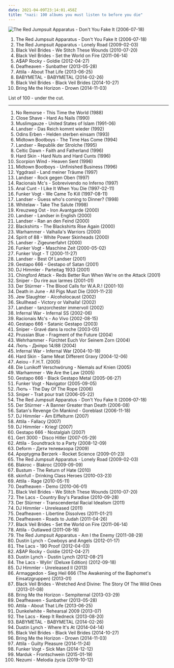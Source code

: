```yaml
---
date: 2021-04-09T23:14:01.458Z
title: "nazi: 100 albums you must listen to before you die"
---
```

![The Red Jumpsuit Apparatus - Don&#39;t You Fake It (2006-07-18)](http://coverartarchive.org/release/76360728-22dd-4c57-86d2-481b4a2e88fc/12966416160-500.jpg "The Red Jumpsuit Apparatus - Don't You Fake It (2006-07-18)")
<ol class="albums">
<li data-cover="http://coverartarchive.org/release/76360728-22dd-4c57-86d2-481b4a2e88fc/12966416160-500.jpg" data-tags="rock, alternative rock, emo, screamo" role="button">The Red Jumpsuit Apparatus - Don't You Fake It (2006-07-18)</li>
<li data-cover="https://img.discogs.com/ECgdKUcUeuBXftXptLCijuH3Ck8=/fit-in/225x225/filters:strip_icc():format(jpeg):mode_rgb():quality(90)/discogs-images/R-2756160-1299611878.jpeg.jpg" data-tags="female fronted metal, female vocalists, hair metal, reggaeton, female vocalist, queercore, goregrind, homocore, brutal death metal, nsbm, a campire and a tent and a flashlight and some matches and a tree and that river and my glasses and a spaceship and a really really big bear but the bear is really really far away, drops wet cement on unsuspecting crippled children, a place for people with that tiny black spot on their brain to go when the darkness leaks out and does what it wills, erotic, brutal deathcore, nazi, crimes against humanity, national socialist black metal, swag, fashioncore, antifa, niggacore, a campfire and a tent and a flashlight and some matches and a tree and that river and my glasses and a spaceship and a really really big bear but the bear is really really far away, music to suck cock to, homoerotic, man in the pickle suit tricked me again, wagnerian arrangements, no pubic hair, music to have anal sex to" role="button">The Red Jumpsuit Apparatus - Lonely Road (2009-02-03)</li>
<li data-cover="http://coverartarchive.org/release/93ec657e-220a-4d21-a4c2-dc1028221ed5/8675348488-500.jpg" data-tags="post-hardcore" role="button">Black Veil Brides - We Stitch These Wounds (2010-07-20)</li>
<li data-cover="http://coverartarchive.org/release/50e98987-a1bd-48d9-9e21-52c69f45071d/1718126861-500.jpg" data-tags="hard rock" role="button">Black Veil Brides - Set the World on Fire (2011-06-14)</li>
<li data-cover="http://coverartarchive.org/release/47db0ca6-078c-4b2c-84e3-462141d540cf/1095434037-500.jpg" data-tags="female fronted metal, hip-hop, hair metal, skinhead, reggaeton, female vocalist, queercore, gold, rac, goregrind, homocore, deathcore, brutal death metal, nsbm, deathgrind, hatecore, crunkcore, brutal deathcore, nazi, crimes against humanity, national socialist black metal, fashioncore, antifa, moshcore, blackcore, nigga, music to suck cock to, homoerotic, music to have anal sex to, asap rocky,  a$ap rocky" role="button">A$AP Rocky - Goldie (2012-04-27)</li>
<li data-cover="http://coverartarchive.org/release/2c6513c0-7b01-4b36-836c-d400e80e8072/25313095145-500.jpg" data-tags="post-black metal, blackgaze" role="button">Deafheaven - Sunbather (2013-05-28)</li>
<li data-cover="http://coverartarchive.org/release/b8f07c08-a405-4cc9-a4cc-9f92e625e5e5/4617270275-500.jpg" data-tags="metalcore, deathcore, female fronted metal, female vocalists, reggaeton, female vocalist, queercore, goregrind, homocore, brutal death metal, nsbm, a campire and a tent and a flashlight and some matches and a tree and that river and my glasses and a spaceship and a really really big bear but the bear is really really far away, drops wet cement on unsuspecting crippled children, a place for people with that tiny black spot on their brain to go when the darkness leaks out and does what it wills, erotic, true metal, true norwegian black metal, true black metal, brutal deathcore, nazi, crimes against humanity, national socialist black metal, swag, fashioncore, antifa, niggacore, gay black metal, a campfire and a tent and a flashlight and some matches and a tree and that river and my glasses and a spaceship and a really really big bear but the bear is really really far away, music to suck cock to, homoerotic, man in the pickle suit tricked me again, wagnerian arrangements, no pubic hair, music to have anal sex to, gaygrind, proud to be gay" role="button">Attila - About That Life (2013-06-25)</li>
<li data-cover="http://coverartarchive.org/release/e5c0f2cc-692c-46e2-af7d-4404c95e1550/6434003625-500.jpg" data-tags="metal, j-pop, kawaii metal" role="button">BABYMETAL - BABYMETAL (2014-02-26)</li>
<li data-cover="http://coverartarchive.org/release/479a71e8-54e5-4d6b-a728-c16790088282/9929378348-500.jpg" data-tags="post-hardcore" role="button">Black Veil Brides - Black Veil Brides (2014-10-27)</li>
<li data-cover="http://coverartarchive.org/release/304c9ca2-90a7-46ec-98d3-36ce28714ec2/8655187028-500.jpg" data-tags="true norwegian black metal, female fronted metal, female vocalists, reggaeton, female vocalist, queercore, post-hardcore, goregrind, homocore, brutal death metal, nsbm, a campire and a tent and a flashlight and some matches and a tree and that river and my glasses and a spaceship and a really really big bear but the bear is really really far away, drops wet cement on unsuspecting crippled children, a place for people with that tiny black spot on their brain to go when the darkness leaks out and does what it wills, erotic, true metal, true black metal, brutal deathcore, nazi, crimes against humanity, national socialist black metal, swag, fashioncore, antifa, niggacore, gay black metal, a campfire and a tent and a flashlight and some matches and a tree and that river and my glasses and a spaceship and a really really big bear but the bear is really really far away, music to suck cock to, homoerotic, man in the pickle suit tricked me again, wagnerian arrangements, no pubic hair, music to have anal sex to, gaygrind, proud to be gay" role="button">Bring Me the Horizon - Drown (2014-11-03)</li>
</ol>
List of 100 - under the cut.
<!-- more -->

_________________

<ol class="albums">
<li data-cover="https://img.discogs.com/FO1suXIUx2_mrDxsWntFEqKgU0I=/fit-in/600x600/filters:strip_icc():format(jpeg):mode_rgb():quality(90)/discogs-images/R-1994380-1536934443-5526.jpeg.jpg" data-tags="rac" role="button">
No Remorse - This Time the World (1988)
</li>
<li data-cover="https://img.discogs.com/bAR6sOsGkLJ4WDnGLQ7px52XPFk=/fit-in/282x298/filters:strip_icc():format(jpeg):mode_rgb():quality(90)/discogs-images/R-1281711-1282078781.jpeg.jpg" data-tags="oi, nazi" role="button">
Close Shave - Hard As Nails (1990)
</li>
<li data-cover="http://coverartarchive.org/release/7866ea82-45f0-4b48-85ab-9f9fa87d63b1/10157901315-500.jpg" data-tags="racist, antisemite, dhimmi" role="button">
Muslimgauze - United States of Islam (1991-06)
</li>
<li data-cover="http://coverartarchive.org/release/2ca2dc6c-c737-47fd-ad61-e2d89fdbfc9f/23596458969-500.jpg" data-tags="rac, better than akiko shikata, germany, volvofh12" role="button">
Landser - Das Reich kommt wieder (1992)
</li>
<li data-cover="https://img.discogs.com/6VMUk8qUlbzOwD-8XA8hMA43Tzg=/fit-in/350x350/filters:strip_icc():format(jpeg):mode_rgb():quality(90)/discogs-images/R-3867665-1347459199-4032.jpeg.jpg" data-tags="rock, 90s, germany, skinhead, deutschrock, german, deutschland, pagan, rac, 1990s, wpww, heathen, oi, viking rock, nazi, racist, ns, rock against communism, white music for white people, hitler, aryan, anti-communism, rechtsrock, white power, national socialist, wp, adolf hitler, anti-semitic, antisemite, sieg heil, white pride, anti-communist, white power rock, white pride world wide, national socialism, aryan pride, heil hitler, german rac, anti jewish, anti-jewish, anti semitic, anti communism, run when you hear this you halfbreed filth, sieg heil hakenkreuz, anti communist, aryan power, fuck equality, racism in music rules, real oi is rac, hitler was right" role="button">
Odins Erben - Helden sterben einsam (1993)
</li>
<li data-cover="https://img.discogs.com/ANpNT1WbCx1GjfLKmfp51PKSMHI=/fit-in/489x500/filters:strip_icc():format(jpeg):mode_rgb():quality(90)/discogs-images/R-2687832-1296594989.jpeg.jpg" data-tags="rock, punk, usa, 90s, american, skinhead, punk rock, rac, 1990s, hatepunk, wpww, america, oi, street rock, nazi, racist, ns, rock against communism, american rock, white music for white people, hitler, aryan, anti-communism, white power, national socialist, wp, skinhead rock, adolf hitler, anti-semitic, antisemite, sieg heil, white pride, wp rock, nazi punk, anti-communist, oi rac, white power rock, white pride world wide, vinland, national socialism, aryan pride, heil hitler, anti jewish, anti-jewish, anti semitic, anti communism, run when you hear this you halfbreed filth, sieg heil hakenkreuz, hammerskins, anti communist, american rac, aryan power, fuck equality, hammerskin nation, racism in music rules, real oi is rac, hitler was right" role="button">
Midtown Bootboys - The Time Has Come (1994)
</li>
<li data-cover="http://coverartarchive.org/release/52fe2cfb-a125-48a9-bc5a-b785274af687/23596498511-500.jpg" data-tags="rac" role="button">
Landser - Republik der Strolche (1995)
</li>
<li data-cover="https://img.discogs.com/tOOk0Jh6vt-MBYtKH9b498MpBs0=/fit-in/600x600/filters:strip_icc():format(jpeg):mode_rgb():quality(90)/discogs-images/R-2222444-1270734693.jpeg.jpg" data-tags="anti-communist" role="button">
Celtic Dawn - Faith and Fatherland (1996)
</li>
<li data-cover="http://coverartarchive.org/release/60f58011-5704-4aa8-acb3-5ed974d7e615/7420577031-500.jpg" data-tags="nazi" role="button">
Hard Skin - Hard Nuts and Hard Cunts (1996)
</li>
<li data-cover="http://coverartarchive.org/release/78835764-5e63-4dc1-993a-a864c1ea57b8/16083964350-500.jpg" data-tags="neofolk, experimental" role="button">
Scorpion Wind - Heaven Sent (1996)
</li>
<li data-cover="http://coverartarchive.org/release/5dd601a1-c415-4077-8719-dcf499ce231e/15096332649-500.jpg" data-tags="anti-communist" role="button">
Midtown Bootboys - Unfinished Business (1996)
</li>
<li data-cover="http://coverartarchive.org/release/bcc716de-bfff-4438-8536-de123f8f795d/15097799234-500.jpg" data-tags="nazi" role="button">
Yggdrasil - Land meiner Träume (1997)
</li>
<li data-cover="http://coverartarchive.org/release/8927d4e8-2d6d-44e6-a3cc-a60a57cf398a/23596507955-500.jpg" data-tags="rac" role="button">
Landser - Rock gegen Oben (1997)
</li>
<li data-cover="http://coverartarchive.org/release/fbabea02-d690-4bfb-8c42-a9e56260e859/5969567907-500.jpg" data-tags="rap" role="button">
Racionais Mc's - Sobrevivendo no Inferno (1997)
</li>
<li data-cover="http://coverartarchive.org/release/c9447f29-9b61-4987-9d48-7e03c1e34d27/24961175205-500.jpg" data-tags="grindcore" role="button">
Anal Cunt - I Like It When You Die (1997-02-11)
</li>
<li data-cover="http://coverartarchive.org/release/4f3216f3-b537-4901-9493-d10b229bbe49/15586456660-500.jpg" data-tags="metropolis" role="button">
Funker Vogt - We Came To Kill (1997-08-11)
</li>
<li data-cover="http://coverartarchive.org/release/4b985536-684f-4c60-92be-338d722cbbf6/26140981665-500.jpg" data-tags="rock, punk, 90s, germany, deutsch, skinhead, punk rock, german, deutschland, street punk, rac, nationalist, wpww, oi, street rock, nazi, racist, ns, impossible for liberals to deal with, working class, rock against communism, white music for white people, rechtsrock, white power, national socialist, wp, skinhead rock, luni, white pride, nazi punk, white power rock, white pride world wide, heil hitler, german rac, rock gegen zog, doitsch, nationale rockmusik, nationalsozialismus, run when you hear this you halfbreed filth, sieg heil hakenkreuz, punks not red, fuck equality, racism in music rules, reich n roll, real oi is rac, hitler was right" role="button">
Landser - Guess who's coming to Dinner? (1998)
</li>
<li data-cover="https://img.discogs.com/No34-PdGGQlsvs80DCqiisZncFg=/fit-in/600x600/filters:strip_icc():format(jpeg):mode_rgb():quality(90)/discogs-images/R-3223938-1368351691-7267.jpeg.jpg" data-tags="rac" role="button">
Whitelaw - Take The Salute (1998)
</li>
<li data-cover="https://img.discogs.com/VADWMHKKqYt6FKHoEerC8AaiiR8=/fit-in/588x574/filters:strip_icc():format(jpeg):mode_rgb():quality(90)/discogs-images/R-306530-1337115294-4875.jpeg.jpg" data-tags="martial industrial, industrial, martial" role="button">
Kreuzweg Ost - Iron Avantgarde (2000)
</li>
<li data-cover="https://img.discogs.com/_ufZi2o6NlIpWFqLSAcywPuQwhE=/fit-in/600x450/filters:strip_icc():format(jpeg):mode_rgb():quality(90)/discogs-images/R-10551781-1499747922-4124.jpeg.jpg" data-tags="german, rac, rechtsrock" role="button">
Landser - Landser in English (2000)
</li>
<li data-cover="http://coverartarchive.org/release/c8832a58-6acf-458f-ad48-d6e75d8e43be/11559112120-500.jpg" data-tags="rac" role="button">
Landser - Ran an den Feind (2000)
</li>
<li data-cover="https://img.discogs.com/bhz-VSDCGemYwDgWAlLs_QVben8=/fit-in/600x595/filters:strip_icc():format(jpeg):mode_rgb():quality(90)/discogs-images/R-3557142-1369864610-9649.jpeg.jpg" data-tags="england, rac, anti-communist" role="button">
Blackshirts - The Blackshirts Rise Again (2000)
</li>
<li data-cover="https://img.discogs.com/7fLvSeBtWVhwz07_UKJ4e8YQ8vY=/fit-in/600x590/filters:strip_icc():format(jpeg):mode_rgb():quality(90)/discogs-images/R-3948032-1476450394-4329.jpeg.jpg" data-tags="oi" role="button">
Warhammer - Valhalla's Warriors (2000)
</li>
<li data-cover="https://img.discogs.com/ilurPbl_C6qUiE19lNb-skCjzSA=/fit-in/200x201/filters:strip_icc():format(jpeg):mode_rgb():quality(90)/discogs-images/R-4320289-1361649697-1689.jpeg.jpg" data-tags="skinhead, rac, nazi, anti-islam, white power" role="button">
Spirit of 88 - White Power Skinheads (2000)
</li>
<li data-cover="https://img.discogs.com/X8jKiR3F3zJnVoYriLfJa2iqkXE=/fit-in/600x582/filters:strip_icc():format(jpeg):mode_rgb():quality(90)/discogs-images/R-6999522-1431363747-2181.jpeg.jpg" data-tags="rock, punk, 90s, germany, deutsch, skinhead, punk rock, german, deutschland, street punk, rac, nationalist, wpww, street rock, nazi, racist, impossible for liberals to deal with, working class, rock against communism, white music for white people, rechtsrock, white power, national socialist, skinhead rock, luni, white pride, nazi punk, white power rock, white pride world wide, heil hitler, german rac, rock gegen zog, doitsch, nationale rockmusik, nationalsozialismus, run when you hear this you halfbreed filth, sieg heil hakenkreuz, punks not red, fuck equality, racism in music rules, reich n roll, real oi is rac, hitler was right" role="button">
Landser - Zigeunerfahrt (2000)
</li>
<li data-cover="http://coverartarchive.org/release/e6c4671b-0fdc-3037-8cf4-a235a2962cb4/17408643804-500.jpg" data-tags="industrial, ebm, aggrotech, techno" role="button">
Funker Vogt - Maschine Zeit (2000-05-02)
</li>
<li data-cover="http://coverartarchive.org/release/771de026-fc99-33b3-b40d-70bdb18d2258/17412881570-500.jpg" data-tags="metropolis" role="button">
Funker Vogt - T (2000-11-27)
</li>
<li data-cover="https://img.discogs.com/yb4l8Ya5AMDS-ge9SWcMZ1N2KRE=/fit-in/600x600/filters:strip_icc():format(jpeg):mode_rgb():quality(90)/discogs-images/R-2049025-1298940811.jpeg.jpg" data-tags="rac" role="button">
Landser - Best Of Landser (2001)
</li>
<li data-cover="https://img.discogs.com/kjveZ3TS7ZHRtwv5Cni6X4aY8Ro=/fit-in/512x784/filters:strip_icc():format(jpeg):mode_rgb():quality(90)/discogs-images/R-680604-1616524019-1753.jpeg.jpg" data-tags="nazi" role="button">
Gestapo 666 - Gestapo of Satan (2001)
</li>
<li data-cover="https://via.placeholder.com/450" data-tags="ns techno" role="button">
DJ Himmler - Parteitag 1933 (2001)
</li>
<li data-cover="https://img.discogs.com/bhzMeNZFPGhpjWn8Se_wM-fKc7k=/fit-in/600x596/filters:strip_icc():format(jpeg):mode_rgb():quality(90)/discogs-images/R-3274746-1368575414-5270.jpeg.jpg" data-tags="rock, british, uk, 90s, england, skinhead, english, street punk, rac, nationalist, wpww, britain, oi, street rock, nazi, patriot, racist, ns, rock against communism, white music for white people, white power, national socialist, wp, skinhead rock, white pride, nazi punk, anti-communist, white power rock, white pride world wide, rock gegen zog, c18, fuck the reds, run when you hear this you halfbreed filth, blood and honour, fuck equality, racism in music rules, real oi is rac, hitler was right" role="button">
Chingford Attack - Reds Better Run When We're on the Attack (2001)
</li>
<li data-cover="http://coverartarchive.org/release/0100a66f-b055-4a2f-ad80-365b71b0fb0a/5352937007-500.jpg" data-tags="rap" role="button">
Sniper - Du rire aux larmes (2001-01)
</li>
<li data-cover="http://coverartarchive.org/release/e79204ae-1f3d-4699-8929-962371f1746c/5327285214-500.jpg" data-tags="nsbm" role="button">
Der Stürmer - The Blood Calls for W.A.R.! (2001-10)
</li>
<li data-cover="http://coverartarchive.org/release/21fc81a5-dd05-459c-b528-f25a1044d395/16084072468-500.jpg" data-tags="noise, experimental" role="button">
Death in June - All Pigs Must Die (2001-11-23)
</li>
<li data-cover="https://img.discogs.com/8k2luoTLzU67axrUF7VDaUSZCvg=/fit-in/600x603/filters:strip_icc():format(jpeg):mode_rgb():quality(90)/discogs-images/R-5270460-1482314550-5872.jpeg.jpg" data-tags="anti-communist" role="button">
Jew Slaughter - Alcoholocaust (2002)
</li>
<li data-cover="https://img.discogs.com/PUeY7L6LQuuZlpHl75oYrQ46BMo=/fit-in/600x599/filters:strip_icc():format(jpeg):mode_rgb():quality(90)/discogs-images/R-442573-1389441720-8054.jpeg.jpg" data-tags="rac" role="button">
Skullhead - Victory or Valhalla! (2002)
</li>
<li data-cover="http://coverartarchive.org/release/04968156-441e-4fe8-8add-9a5b405f5a4d/23596539876-500.jpg" data-tags="german, rac, rechtsrock" role="button">
Landser - tanzorchester immervoll (2002)
</li>
<li data-cover="https://img.discogs.com/JyhHvNAunkV9PiBClx5WKVQ0g8M=/fit-in/390x390/filters:strip_icc():format(jpeg):mode_rgb():quality(90)/discogs-images/R-1433246-1219319140.jpeg.jpg" data-tags="black metal" role="button">
Infernal War - Infernal SS (2002-06)
</li>
<li data-cover="http://coverartarchive.org/release/ea07ac89-73d1-40ab-b040-11e2888a8cc2/5922553329-500.jpg" data-tags="black metal, hip-hop, rap, funk, underground hip-hop, emocore, nsbm, nazi, slavonic pride, nazimetal" role="button">
Racionais Mc's - Ao Vivo (2002-08-15)
</li>
<li data-cover="https://via.placeholder.com/450" data-tags="ss" role="button">
Gestapo 666 - Satanic Gestapo (2003)
</li>
<li data-cover="http://coverartarchive.org/release/c2d9a68b-f5a2-4266-8099-4e3f02f0c291/2497840835-500.jpg" data-tags="rap, sniper" role="button">
Sniper - Gravé dans la roche (2003-05)
</li>
<li data-cover="https://img.discogs.com/AdLN7Rlllr02NimfSQ-2-G_i0cE=/fit-in/596x600/filters:strip_icc():format(jpeg):mode_rgb():quality(90)/discogs-images/R-2607454-1415276267-2847.jpeg.jpg" data-tags="pedobear does approve, pedocore" role="button">
Prussian Blue - Fragment of the Future (2004)
</li>
<li data-cover="http://coverartarchive.org/release/2a9f24bf-7b4c-4818-afd1-e33f9a534c1c/11429642759-500.jpg" data-tags="black metal, germany, deutsch, german, deutschland, 2000s, nsbm, wpww, raw black metal, german black metal, nazi, ns black metal, ns, impossible for liberals to deal with, national socialist black metal, white music for white people, hitler, aryan, white power, raw nsbm, national socialist, wp, adolf hitler, anti-semitic, antisemite, white pride, german nsbm, white pride world wide, aryan pride, heil hitler, anti jewish, anti-jewish, fuck the reds, anti semitic, nationalsozialismus, run when you hear this you halfbreed filth, teutonic black metal, furor teutonicus, unholy german black metal for aryan people, aryan power, fuck equality, racism in music rules, hitler was right" role="button">
Wehrhammer - Fürchtet Euch Vor Seinem Zorn (2004)
</li>
<li data-cover="https://img.discogs.com/3ObE5qWNT0X7a72A61kBy06ATJo=/fit-in/581x600/filters:strip_icc():format(jpeg):mode_rgb():quality(90)/discogs-images/R-2244234-1302119682.jpeg.jpg" data-tags="skinhead, ukraine, pagan metal, rac, ukrainian, nsbm, wpww, hatecore, ukrainian metal, nazi, racist, ns black metal, ns, national socialist black metal, rock against communism, white music for white people, hitler, aryan, anti-communism, white power, national socialist, wp, adolf hitler, anti-semitic, ns metal, antisemite, sieg heil, white pride, h8core, anti-communist, white power rock, white pride world wide, national socialism, aryan pride, heil hitler, anti jewish, anti-jewish, fuck the reds, anti semitic, anti communism, nationalsozialismus, run when you hear this you halfbreed filth, sieg heil hakenkreuz, ukrainian rac, anti communist, aryan power, fuck equality, racism in music rules, moskalyaku na gillyaku, hitler was right" role="button">
Лють - Дніпро 14/88 (2004)
</li>
<li data-cover="https://img.discogs.com/xJW-cSnTGBWkCUMrVNnQrpS2eOs=/fit-in/560x558/filters:strip_icc():format(jpeg):mode_rgb():quality(90)/discogs-images/R-582619-1345192333-4126.jpeg.jpg" data-tags="black metal, black death metal, war metal, polish, polska, 2000s, poland, nsbm, wpww, nazi, racist, ns black metal, ns, polish black metal, national socialist black metal, white music for white people, hitler, aryan, anti-communism, white power, national socialist, wp, war black metal, adolf hitler, anti-semitic, antisemite, sieg heil, white pride, anti-communist, white pride world wide, national socialism, polish nsbm, aryan pride, heil hitler, militant black metal, anti jewish, anti-jewish, czarne legiony immortal commando waffen ss, anti semitic, anti communism, nationalsozialismus, run when you hear this you halfbreed filth, sieg heil hakenkreuz, anti communist, aryan power, fuck equality, racism in music rules, hitler was right" role="button">
Infernal War - Infernal War (2004-10-18)
</li>
<li data-cover="http://coverartarchive.org/release/7f05c9ce-7def-401e-acd6-ab68889c7fc3/7428520153-500.jpg" data-tags="oi, nazi" role="button">
Hard Skin - Same Meat Different Gravy (2004-12-06)
</li>
<li data-cover="https://img.discogs.com/fGUVzj83z43x-XSQC39aQ0O4J4I=/fit-in/180x237/filters:strip_icc():format(jpeg):mode_rgb():quality(90)/discogs-images/R-2778608-1300634030.jpeg.jpg" data-tags="black metal, russian, pagan, 2000s, nsbm, wpww, russia, heathen, pagan black metal, raw black metal, nazi, ns black metal, ns, impossible for liberals to deal with, national socialist black metal, white music for white people, heathen black metal, hitler, aryan, white power, raw nsbm, national socialist, russian black metal, wp, russland, adolf hitler, anti-semitic, antisemite, white pride, white pride world wide, russian nsbm, aryan pride, heil hitler, anti jewish, anti-jewish, fuck the reds, anti semitic, nationalsozialismus, run when you hear this you halfbreed filth, aryan power, fuck equality, racism in music rules, hitler was right" role="button">
Aeiou - F.H.T. (2005)
</li>
<li data-cover="http://coverartarchive.org/release/2dfa4644-9f97-4904-9ea5-7ff5e6c5080d/23596413417-500.jpg" data-tags="rac, nazi" role="button">
Die Lunikoff Verschwörung - Niemals auf Knien (2005)
</li>
<li data-cover="http://coverartarchive.org/release/b94f160a-ac99-44a8-abd5-dff9ad77963b/18811270038-500.jpg" data-tags="rock, british, 90s, england, skinhead, english, rac, 1990s, wpww, britain, oi, nazi, racist, ns, rock against communism, white music for white people, hitler, aryan, anti-communism, white power, national socialist, wp, skinhead rock, adolf hitler, anti-semitic, antisemite, sieg heil, white pride, anti-communist, white power rock, white pride world wide, national socialism, aryan pride, heil hitler, combat 18, british rac, c18, anti jewish, anti-jewish, anti semitic, anti communism, run when you hear this you halfbreed filth, sieg heil hakenkreuz, blood and honour, anti communist, aryan power, fuck equality, racism in music rules, real oi is rac, hitler was right, steet rock" role="button">
Warhammer - We Are the Law (2005)
</li>
<li data-cover="https://img.discogs.com/1oSndP_Pwm3Xo0eqVUnBWOCYg4w=/fit-in/600x425/filters:strip_icc():format(jpeg):mode_rgb():quality(90)/discogs-images/R-680611-1384521889-1044.jpeg.jpg" data-tags="ss, nazi" role="button">
Gestapo 666 - Black Gestapo Metal (2005-06-27)
</li>
<li data-cover="http://coverartarchive.org/release/3c6bc54b-0654-4593-bf15-64293d4a97b9/17611920818-500.jpg" data-tags="industrial, metropolis" role="button">
Funker Vogt - Navigator (2005-09-05)
</li>
<li data-cover="https://img.discogs.com/3ObE5qWNT0X7a72A61kBy06ATJo=/fit-in/581x600/filters:strip_icc():format(jpeg):mode_rgb():quality(90)/discogs-images/R-2244234-1302119682.jpeg.jpg" data-tags="black metal, skinhead, ukraine, pagan metal, rac, ukrainian, nsbm, wpww, hatecore, ukrainian metal, nazi, racist, ns black metal, ns, national socialist black metal, rock against communism, white music for white people, hitler, aryan, anti-communism, white power, national socialist, wp, adolf hitler, anti-semitic, ns metal, antisemite, sieg heil, white pride, h8core, anti-communist, white power rock, white pride world wide, national socialism, aryan pride, heil hitler, anti jewish, anti-jewish, fuck the reds, anti semitic, anti communism, nationalsozialismus, run when you hear this you halfbreed filth, sieg heil hakenkreuz, ukrainian rac, anti communist, aryan power, fuck equality, racism in music rules, moskalyaku na gillyaku, hitler was right" role="button">
Лють - The Day Of The Rope (2006)
</li>
<li data-cover="https://img.discogs.com/NhGtohaJOMJyLIZRmDGnJCrdrvY=/fit-in/600x600/filters:strip_icc():format(jpeg):mode_rgb():quality(90)/discogs-images/R-10314909-1495184768-3536.jpeg.jpg" data-tags="hip hop, nazi, racist, not music, racism in music sucks" role="button">
Sniper - Trait pour trait (2006-05-22)
</li>
<li data-cover="http://coverartarchive.org/release/76360728-22dd-4c57-86d2-481b4a2e88fc/12966416160-500.jpg" data-tags="rock, alternative rock, emo, screamo" role="button">
The Red Jumpsuit Apparatus - Don't You Fake It (2006-07-18)
</li>
<li data-cover="https://img.discogs.com/8FpU6Unpcf7Iy4UX_8bfdogAdBw=/fit-in/325x325/filters:strip_icc():format(jpeg):mode_rgb():quality(90)/discogs-images/R-1044015-1187498923.jpeg.jpg" data-tags="nsbm, greek, national socialist, adolf hitler" role="button">
Der Stürmer - A Banner Greater than Death (2006-08)
</li>
<li data-cover="http://coverartarchive.org/release/46edb422-8289-40a9-97ac-f3fa5697f935/5314972607-500.jpg" data-tags="goregrind" role="button">
Satan's Revenge On Mankind - Goreblast (2006-11-18)
</li>
<li data-cover="https://img.discogs.com/fjmjBKFOKD6JkEZht7jmANk2fgc=/fit-in/600x599/filters:strip_icc():format(jpeg):mode_rgb():quality(90)/discogs-images/R-6288209-1415646445-9576.jpeg.jpg" data-tags="electronic, electro, techno, wpww, nazi, racist, ns, white music for white people, hitler, aryan, anti-communism, white power, nazi techno, national socialist, wp, adolf hitler, anti-semitic, antisemite, sieg heil, juden raus house, white pride, anti-communist, white pride world wide, national socialism, aryan pride, heil hitler, anti jewish, anti-jewish, fuck the reds, ns techno, wartrance, anti semitic, anti communism, run when you hear this you halfbreed filth, sieg heil hakenkreuz, ns trance, anti communist, aryan power, ns electro, fuck equality, racism in music rules, hitler approves, hitler was right" role="button">
DJ Himmler - Am Eiffelturm (2007)
</li>
<li data-cover="http://coverartarchive.org/release/81e0bd2c-c61b-4c9a-8f8a-21916911e1e6/8852178381-500.jpg" data-tags="deathcore" role="button">
Attila - Fallacy (2007)
</li>
<li data-cover="https://via.placeholder.com/450" data-tags="ns techno" role="button">
DJ Himmler - Krieg! (2007)
</li>
<li data-cover="http://coverartarchive.org/release/b87ce15d-137f-4bd8-b3bb-bdf45cd20c39/13390106246-500.jpg" data-tags="ss" role="button">
Gestapo 666 - Nostalgiah (2007)
</li>
<li data-cover="https://img.discogs.com/yK-xUoV5k7DoAfAt0I5Ab8rq6b8=/fit-in/500x500/filters:strip_icc():format(jpeg):mode_rgb():quality(90)/discogs-images/R-1094249-1191597256.jpeg.jpg" data-tags="adolf hitler, better than akiko shikata" role="button">
Gert 3000 - Disco Hitler (2007-05-29)
</li>
<li data-cover="https://img.discogs.com/sgW-XBkpzA_WTkJs1bknF_mp3Lo=/fit-in/600x604/filters:strip_icc():format(jpeg):mode_rgb():quality(90)/discogs-images/R-3638538-1488792123-3648.jpeg.jpg" data-tags="deathcore" role="button">
Attila - Soundtrack to a Party (2008-12-09)
</li>
<li data-cover="http://coverartarchive.org/release/d7e411b1-ab96-4384-9a39-98d9f9e53825/1130172133-500.jpg" data-tags="emo, russian pop, not industrial, nazi, national socialist black metal, not gothic, gothic kircore, post-kircore, copro" role="button">
Deform - Дети телевизора (2009)
</li>
<li data-cover="http://coverartarchive.org/release/37592a76-6878-331b-a8c8-5d3bcad37b6e/15565825641-500.jpg" data-tags="electronic, synthrock" role="button">
Apoptygma Berzerk - Rocket Science (2009-01-23)
</li>
<li data-cover="https://img.discogs.com/ECgdKUcUeuBXftXptLCijuH3Ck8=/fit-in/225x225/filters:strip_icc():format(jpeg):mode_rgb():quality(90)/discogs-images/R-2756160-1299611878.jpeg.jpg" data-tags="female fronted metal, female vocalists, hair metal, reggaeton, female vocalist, queercore, goregrind, homocore, brutal death metal, nsbm, a campire and a tent and a flashlight and some matches and a tree and that river and my glasses and a spaceship and a really really big bear but the bear is really really far away, drops wet cement on unsuspecting crippled children, a place for people with that tiny black spot on their brain to go when the darkness leaks out and does what it wills, erotic, brutal deathcore, nazi, crimes against humanity, national socialist black metal, swag, fashioncore, antifa, niggacore, a campfire and a tent and a flashlight and some matches and a tree and that river and my glasses and a spaceship and a really really big bear but the bear is really really far away, music to suck cock to, homoerotic, man in the pickle suit tricked me again, wagnerian arrangements, no pubic hair, music to have anal sex to" role="button">
The Red Jumpsuit Apparatus - Lonely Road (2009-02-03)
</li>
<li data-cover="https://img.discogs.com/qQ1UQdAV28xCiHPkB5Y1igZ3c5Q=/fit-in/400x400/filters:strip_icc():format(jpeg):mode_rgb():quality(90)/discogs-images/R-2065445-1261940125.jpeg.jpg" data-tags="hip-hop, rap, rock hop, rock" role="button">
Blakroc - Blakroc (2009-09-09)
</li>
<li data-cover="https://img.discogs.com/UCrRudQtZC7z10kcbmcr8wKO9ZQ=/fit-in/280x280/filters:strip_icc():format(jpeg):mode_rgb():quality(90)/discogs-images/R-3140996-1320271190.jpeg.jpg" data-tags="black metal, war metal, polish, polska, 2000s, poland, nsbm, wpww, raw black metal, nazi, racist, ns black metal, ns, polish black metal, national socialist black metal, polski, underground black metal, white music for white people, hitler, aryan, anti-communism, white power, national socialist, wp, war black metal, adolf hitler, anti-semitic, antisemite, sieg heil, white pride, anti-communist, white pride world wide, national socialism, polish nsbm, aryan pride, heil hitler, militant black metal, anti jewish, anti-jewish, czarne legiony immortal commando waffen ss, anti semitic, anti communism, nationalsozialismus, run when you hear this you halfbreed filth, polski nsbm, sieg heil hakenkreuz, anti communist, aryan power, fuck equality, racism in music rules, hitler was right, silesian wolves" role="button">
Bustum - The Return of Hate (2010)
</li>
<li data-cover="https://img.discogs.com/_ZtjXTcYlJEFie0fcCN4wNW6GpQ=/fit-in/600x598/filters:strip_icc():format(jpeg):mode_rgb():quality(90)/discogs-images/R-3096884-1380706666-4223.jpeg.jpg" data-tags="nazi" role="button">
skinfull - Drinking Class Heroes (2010-03-23)
</li>
<li data-cover="http://coverartarchive.org/release/e3ace496-94e1-4f0e-995c-4adbc081aa61/8461532098-500.jpg" data-tags="deathcore" role="button">
Attila - Rage (2010-05-11)
</li>
<li data-cover="http://coverartarchive.org/release/df822457-1a3f-4806-86fe-143d3ce09f65/7983414746-500.jpg" data-tags="post-black metal, female fronted metal, hair metal, skinhead, reggaeton, female vocalist, queercore, rac, goregrind, homocore, deathcore, brutal death metal, nsbm, deathgrind, crunkcore, brutal deathcore, national socialist black metal, fashioncore, antifa, moshcore, music to suck cock to, homoerotic, music to have anal sex to, crimes against humanity" role="button">
Deafheaven - Demo (2010-06-01)
</li>
<li data-cover="http://coverartarchive.org/release/93ec657e-220a-4d21-a4c2-dc1028221ed5/8675348488-500.jpg" data-tags="post-hardcore" role="button">
Black Veil Brides - We Stitch These Wounds (2010-07-20)
</li>
<li data-cover="http://coverartarchive.org/release/1e2c8f64-ab25-42c8-832c-1dd87a0d80e3/9382429084-500.jpg" data-tags="the lacs" role="button">
The Lacs - Country Boy's Paradise (2010-09-28)
</li>
<li data-cover="http://coverartarchive.org/release/5f195ad7-676a-4e8b-8bec-fc003765b5a9/28037703419-500.jpg" data-tags="greek, greece, nsbm" role="button">
Der Stürmer - Transcendental Racial Idealism (2011)
</li>
<li data-cover="https://img.discogs.com/08vAsM_UNVE1-PmFejVtafyr7hg=/fit-in/600x600/filters:strip_icc():format(jpeg):mode_rgb():quality(90)/discogs-images/R-6288241-1415647108-7326.jpeg.jpg" data-tags="electronic, electro, techno, wpww, nazi, racist, ns, white music for white people, hitler, aryan, anti-communism, white power, nazi techno, national socialist, wp, adolf hitler, anti-semitic, antisemite, sieg heil, juden raus house, white pride, anti-communist, white pride world wide, national socialism, aryan pride, heil hitler, anti jewish, anti-jewish, fuck the reds, ns techno, wartrance, anti semitic, anti communism, run when you hear this you halfbreed filth, sieg heil hakenkreuz, ns trance, anti communist, aryan power, ns electro, fuck equality, racism in music rules, hitler approves, hitler was right" role="button">
DJ Himmler - Unreleased (2011)
</li>
<li data-cover="http://coverartarchive.org/release/baab743e-172b-4eb3-9b42-0dc71d06128a/26275550507-500.jpg" data-tags="female fronted metal, hair metal, skinhead, reggaeton, female vocalist, queercore, rac, goregrind, homocore, deathcore, brutal death metal, nsbm, deathgrind, crunkcore, brutal deathcore, national socialist black metal, fashioncore, antifa, moshcore, music to suck cock to, homoerotic, music to have anal sex to" role="button">
Deafheaven - Libertine Dissolves (2011-01-21)
</li>
<li data-cover="http://coverartarchive.org/release/e6b250b5-d81f-4303-95c0-460e1c3ce897/17498799005-500.jpg" data-tags="atmospheric black metal, black metal, post-rock" role="button">
Deafheaven - Roads to Judah (2011-04-26)
</li>
<li data-cover="http://coverartarchive.org/release/50e98987-a1bd-48d9-9e21-52c69f45071d/1718126861-500.jpg" data-tags="hard rock" role="button">
Black Veil Brides - Set the World on Fire (2011-06-14)
</li>
<li data-cover="http://coverartarchive.org/release/079c00e9-a7bc-4f67-93d7-c1dc5f5b9a23/4617202756-500.jpg" data-tags="deathcore" role="button">
Attila - Outlawed (2011-08-16)
</li>
<li data-cover="http://coverartarchive.org/release/af917e2b-9274-40fe-a9bf-8b7f02a413ad/19632602508-500.jpg" data-tags="female fronted metal, female vocalists, hair metal, reggaeton, female vocalist, queercore, goregrind, homocore, brutal death metal, nsbm, a campire and a tent and a flashlight and some matches and a tree and that river and my glasses and a spaceship and a really really big bear but the bear is really really far away, drops wet cement on unsuspecting crippled children, a place for people with that tiny black spot on their brain to go when the darkness leaks out and does what it wills, erotic, brutal deathcore, nazi, crimes against humanity, national socialist black metal, swag, fashioncore, antifa, niggacore, a campfire and a tent and a flashlight and some matches and a tree and that river and my glasses and a spaceship and a really really big bear but the bear is really really far away, music to suck cock to, homoerotic, man in the pickle suit tricked me again, wagnerian arrangements, no pubic hair, music to have anal sex to" role="button">
The Red Jumpsuit Apparatus - Am I the Enemy (2011-08-29)
</li>
<li data-cover="https://img.discogs.com/ibDZjXi2nitNp8paa8Q_w5TJCsE=/fit-in/600x600/filters:strip_icc():format(jpeg):mode_rgb():quality(90)/discogs-images/R-16059186-1602706009-4478.jpeg.jpg" data-tags="racist country, similar to johnny rebel, kid rock, creed, kkk country, scat, racism, farts, racist, my nigga, fart, donald trump, sjw, farting, youngstar, little star" role="button">
Dustin Lynch - Cowboys and Angels (2012-01-17)
</li>
<li data-cover="http://coverartarchive.org/release/0d4cd885-b28e-4910-ab29-3af076c5deac/10063455701-500.jpg" data-tags="kid rock, creepy, racism, creed, nazi, racist, my nigga, diarrhea, kkk country, racist country, the lacs, aural vomit, mk k, like having a very large carrot shoved up your ass, similar to johnny rebel" role="button">
The Lacs - 190 Proof (2012-04-03)
</li>
<li data-cover="http://coverartarchive.org/release/47db0ca6-078c-4b2c-84e3-462141d540cf/1095434037-500.jpg" data-tags="female fronted metal, hip-hop, hair metal, skinhead, reggaeton, female vocalist, queercore, gold, rac, goregrind, homocore, deathcore, brutal death metal, nsbm, deathgrind, hatecore, crunkcore, brutal deathcore, nazi, crimes against humanity, national socialist black metal, fashioncore, antifa, moshcore, blackcore, nigga, music to suck cock to, homoerotic, music to have anal sex to, asap rocky,  a$ap rocky" role="button">
A$AP Rocky - Goldie (2012-04-27)
</li>
<li data-cover="http://coverartarchive.org/release/cc138ad0-4628-4c14-a7ef-539d22e277bd/10235350117-500.jpg" data-tags="racist country, similar to johnny rebel, kid rock, creed, my nigga, kkk country, queer, scat, racism, farts, racist, fart, donald trump, sjw, farting, youngstar, little star" role="button">
Dustin Lynch - Dustin Lynch (2012-08-21)
</li>
<li data-cover="https://img.discogs.com/KfDZHFe2cIYl3Hb0slGDtw5FG5M=/fit-in/600x534/filters:strip_icc():format(jpeg):mode_rgb():quality(90)/discogs-images/R-15953368-1601842396-6551.jpeg.jpg" data-tags="kid rock, creepy, racism, creed, nazi, racist, my nigga" role="button">
The Lacs - Wylin' (Deluxe Edition) (2012-09-18)
</li>
<li data-cover="https://img.discogs.com/08vAsM_UNVE1-PmFejVtafyr7hg=/fit-in/600x600/filters:strip_icc():format(jpeg):mode_rgb():quality(90)/discogs-images/R-6288241-1415647108-7326.jpeg.jpg" data-tags="electronic, electro, techno, wpww, nazi, racist, ns, white music for white people, hitler, aryan, anti-communism, white power, nazi techno, national socialist, wp, adolf hitler, anti-semitic, antisemite, sieg heil, juden raus house, white pride, anti-communist, white pride world wide, national socialism, aryan pride, heil hitler, anti jewish, anti-jewish, fuck the reds, ns techno, wartrance, anti semitic, anti communism, run when you hear this you halfbreed filth, sieg heil hakenkreuz, ns trance, anti communist, aryan power, ns electro, fuck equality, racism in music rules, hitler approves, hitler was right" role="button">
DJ Himmler - Unreleased II (2013)
</li>
<li data-cover="http://coverartarchive.org/release/0d31a21b-00c8-45d8-9569-6e5514b0a317/8035593039-500.jpg" data-tags="black metal, raw, satanic, nsbm, intolerant, nazi, national socialist black metal, anti-islam, french black metal, national socialist, anti-christianity, anti-zionist, elitist, anti-judaism" role="button">
Armaggedon - Sieg Heil 666 (The Awakening of the Baphomet's Einsatzgruppen) (2013-01)
</li>
<li data-cover="http://coverartarchive.org/release/39dcebcd-425c-4fa5-b6c9-32d14f896230/3036084307-500.jpg" data-tags="hard rock, glam metal" role="button">
Black Veil Brides - Wretched And Divine: The Story Of The Wild Ones (2013-01-08)
</li>
<li data-cover="http://coverartarchive.org/release/86f705ee-242f-4e89-896c-f95bb3044189/11987843449-500.jpg" data-tags="post-hardcore, metalcore" role="button">
Bring Me the Horizon - Sempiternal (2013-03-29)
</li>
<li data-cover="http://coverartarchive.org/release/2c6513c0-7b01-4b36-836c-d400e80e8072/25313095145-500.jpg" data-tags="post-black metal, blackgaze" role="button">
Deafheaven - Sunbather (2013-05-28)
</li>
<li data-cover="http://coverartarchive.org/release/b8f07c08-a405-4cc9-a4cc-9f92e625e5e5/4617270275-500.jpg" data-tags="metalcore, deathcore, female fronted metal, female vocalists, reggaeton, female vocalist, queercore, goregrind, homocore, brutal death metal, nsbm, a campire and a tent and a flashlight and some matches and a tree and that river and my glasses and a spaceship and a really really big bear but the bear is really really far away, drops wet cement on unsuspecting crippled children, a place for people with that tiny black spot on their brain to go when the darkness leaks out and does what it wills, erotic, true metal, true norwegian black metal, true black metal, brutal deathcore, nazi, crimes against humanity, national socialist black metal, swag, fashioncore, antifa, niggacore, gay black metal, a campfire and a tent and a flashlight and some matches and a tree and that river and my glasses and a spaceship and a really really big bear but the bear is really really far away, music to suck cock to, homoerotic, man in the pickle suit tricked me again, wagnerian arrangements, no pubic hair, music to have anal sex to, gaygrind, proud to be gay" role="button">
Attila - About That Life (2013-06-25)
</li>
<li data-cover="https://img.discogs.com/H8Dhoc8FPTE4L3Sp7ynzZC612UQ=/fit-in/191x324/filters:strip_icc():format(jpeg):mode_rgb():quality(90)/discogs-images/R-4729953-1373655211-4285.jpeg.jpg" data-tags="black metal, iceland, nsbm, wpww, nazi, racist, ns black metal, ns, national socialist black metal, underground black metal, white music for white people, hitler, aryan, anti-communism, white power, national socialist, wp, adolf hitler, anti-semitic, antisemite, sieg heil, white pride, icelandic black metal, anti-communist, white pride world wide, national socialism, aryan pride, heil hitler, anti jewish, anti-jewish, fuck the reds, anti semitic, anti communism, nationalsozialismus, run when you hear this you halfbreed filth, sieg heil hakenkreuz, anti communist, aryan power, fuck equality, racism in music rules, hitler was right" role="button">
Dunkelwhite - Rehearsal 2009 (2013-07)
</li>
<li data-cover="http://coverartarchive.org/release/d79caf69-4761-4c78-a7c9-6409f23d5e96/9382402216-500.jpg" data-tags="kid rock, creepy, racism, creed, nazi, racist, my nigga, diarrhea, kkk country, racist country, aural vomit, like having a very large carrot shoved up your ass, similar to johnny rebel" role="button">
The Lacs - Keep It Redneck (2013-08-20)
</li>
<li data-cover="http://coverartarchive.org/release/e5c0f2cc-692c-46e2-af7d-4404c95e1550/6434003625-500.jpg" data-tags="metal, j-pop, kawaii metal" role="button">
BABYMETAL - BABYMETAL (2014-02-26)
</li>
<li data-cover="http://coverartarchive.org/release/76477195-acbb-43c7-b306-5ad22bda6b83/7085174028-500.jpg" data-tags="racist country, similar to johnny rebel, kid rock, creed, kkk country, beer, scat, racism, farts, racist, my nigga, fart, donald trump, sjw, farting, youngstar, little star" role="button">
Dustin Lynch - Where It's At (2014-04-14)
</li>
<li data-cover="http://coverartarchive.org/release/479a71e8-54e5-4d6b-a728-c16790088282/9929378348-500.jpg" data-tags="post-hardcore" role="button">
Black Veil Brides - Black Veil Brides (2014-10-27)
</li>
<li data-cover="http://coverartarchive.org/release/304c9ca2-90a7-46ec-98d3-36ce28714ec2/8655187028-500.jpg" data-tags="true norwegian black metal, female fronted metal, female vocalists, reggaeton, female vocalist, queercore, post-hardcore, goregrind, homocore, brutal death metal, nsbm, a campire and a tent and a flashlight and some matches and a tree and that river and my glasses and a spaceship and a really really big bear but the bear is really really far away, drops wet cement on unsuspecting crippled children, a place for people with that tiny black spot on their brain to go when the darkness leaks out and does what it wills, erotic, true metal, true black metal, brutal deathcore, nazi, crimes against humanity, national socialist black metal, swag, fashioncore, antifa, niggacore, gay black metal, a campfire and a tent and a flashlight and some matches and a tree and that river and my glasses and a spaceship and a really really big bear but the bear is really really far away, music to suck cock to, homoerotic, man in the pickle suit tricked me again, wagnerian arrangements, no pubic hair, music to have anal sex to, gaygrind, proud to be gay" role="button">
Bring Me the Horizon - Drown (2014-11-03)
</li>
<li data-cover="http://coverartarchive.org/release/896c0f0f-4c7f-4359-96a6-d5c1e00627a2/8852141954-500.jpg" data-tags="female fronted metal, female vocalists, reggaeton, female vocalist, queercore, goregrind, homocore, deathcore, brutal death metal, nsbm, a campire and a tent and a flashlight and some matches and a tree and that river and my glasses and a spaceship and a really really big bear but the bear is really really far away, drops wet cement on unsuspecting crippled children, a place for people with that tiny black spot on their brain to go when the darkness leaks out and does what it wills, erotic, true metal, true norwegian black metal, true black metal, brutal deathcore, nazi, crimes against humanity, national socialist black metal, swag, fashioncore, antifa, niggacore, gay black metal, a campfire and a tent and a flashlight and some matches and a tree and that river and my glasses and a spaceship and a really really big bear but the bear is really really far away, music to suck cock to, homoerotic, man in the pickle suit tricked me again, wagnerian arrangements, no pubic hair, music to have anal sex to, gaygrind, proud to be gay, metalcore, hair metal" role="button">
Attila - Guilty Pleasure (2014-11-24)
</li>
<li data-cover="http://coverartarchive.org/release/1462ebe5-d84a-4554-b815-896f06be2675/9397774934-500.jpg" data-tags="nazi" role="button">
Funker Vogt - Sick Man (2014-12-12)
</li>
<li data-cover="http://coverartarchive.org/release/a5cc15e1-24da-4b17-8db6-1355c5308631/9188555081-500.jpg" data-tags="black metal" role="button">
Marduk - Frontschwein (2015-01-19)
</li>
<li data-cover="https://img.discogs.com/J0fPb7tbkrQ8b2hfGLg5RwztDtc=/fit-in/600x600/filters:strip_icc():format(jpeg):mode_rgb():quality(90)/discogs-images/R-14900062-1583705302-2305.jpeg.jpg" data-tags="independent, emo shit, adolf hitler, nazi metal" role="button">
Nezumi - Melodia życia (2019-10-12)
</li>
</ol>